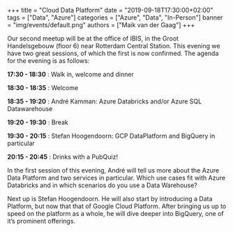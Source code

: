 +++
title = "Cloud Data Platform"
date = "2019-09-18T17:30:00+02:00"
tags = ["Data", "Azure"]
categories = ["Azure", "Data", "In-Person"]
banner = "img/events/default.png"
authors = ["Maik van der Gaag"]
+++

Our second meetup will be at the office of IBIS, in the Groot Handelsgebouw (floor 6) near Rotterdam Central Station. This evening we have two great sessions, of which the first is now confirmed. The agenda for the evening is as follows:

**17:30 - 18:30**  : Walk in, welcome and dinner

**18:30 - 18:35** : Welcome

**18:35 - 19:20** : André Kamman: Azure Databricks and/or Azure SQL Datawarehouse

**19:20 - 19:30** : Break

**19:30 - 20:15** : Stefan Hoogendoorn: GCP DataPlatform and BigQuery in particular

**20:15 - 20:45** : Drinks with a PubQuiz!


In the first session of this evening, André will tell us more about the Azure Data Platform and two services in particular. Which use cases fit with Azure Databricks and in which scenarios do you use a Data Warehouse?

Next up is Stefan Hoogendoorn. He will also start by introducing a Data Platform, but now that that of Google Cloud Platform. After bringing us up to speed on the platform as a whole, he will dive deeper into BigQuery, one of it’s prominent offerings.
